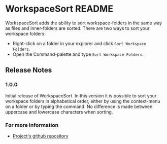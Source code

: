 # WorkspaceSort README

WorkspaceSort adds the ability to sort workspace-folders in the same way as files and inner-folders are sorted. There are two ways to sort your workspace folders:
* Right-click on a folder in your explorer and click `Sort Workspace Folders`.
* Open the Command-palette and type `Sort Workspace Folders`.

## Release Notes

### 1.0.0

Initial release of WorkspaceSort. In this version it is possible to sort your workspace folders in alphabetical order, either by using the context-menu on a folder or by typing the command. No difference is made between uppercase and lowercase characters when sorting.

### For more information

* [Project's github repository](https://github.com/iciclesoft/workspacesort-for-VSCode)